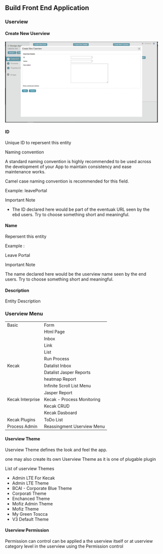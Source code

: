 ## Build Front End Application

### Userview  

#### Create New Userview 

<img src= "https://raw.githubusercontent.com/kinnara-digital-studio/kecak-workflow/master/docs/assets/userview-createnewUserview.png" alt="userview-createNewUserview" />


#### ID 

Unique ID to repersent this entity 


Naming convention

A standard naming convention is highly recommended to be used across the development of your App to maintain consistency and ease maintenance works.

Camel case naming convention is recommended for this field.

Example: leavePortal

Important Note 

- The ID declared here would be part of the eventuak URL seen by the ebd users. Try to choose something short and meaningful.

#### Name 

Repersent this entity 


Example :

Leave Portal 

Important Note

The name declared here would be the userview name seen by the end users. Try to choose something short and meaningful.


#### Description 

Entity Description


### Userview Menu 

|  |  |
|---|---|
| Basic | Form |
|  | Html Page |
|  | Inbox |
|  | Link |
|  | List |
|  | Run Process |
| Kecak | Datalist Inbox |
|  | Datalist Jasper Reports |
|  | heatmap Report |
|  | Infinite Scroll List Menu |
|  | Jasper Report |
| Kecak Interprise | Kecak - Process Monitoring |
|  | Kecak CRUD |
|  | Kecak Dasboard |
| Kecak Plugins | ToDo List |
| Process Admin | Reassingment Userview Menu |

#### Userview Theme 

Userview Theme defines the look and feel the app.

one may also create its own Userview Theme as it is one of plugable plugin 

List of userview Themes 

- Admin LTE For Kecak 
- Admin LTE Theme
- BCAI - Corporate Blue Theme 
- Corporati Theme
- Enchanced Theme
- Mofiz Admin Theme
- Mofiz Theme
- My Green Toscca
- V3 Default Theme


#### Userview Permission

Permission can control can be applied a the userview itself or at userview category level in the userview using the Permission control 
